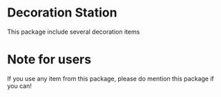 # Decoration Station
This package include several decoration items

# Note for users
If you use any item from this package, please do mention this package if you can!
